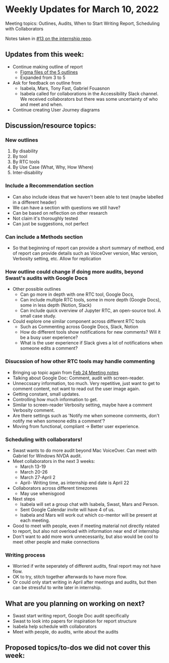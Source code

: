 # Weekly Updates for March 10, 2022
Meeting topics: Outlines, Audits, When to Start Writing Report, Scheduling with Collaborators

Notes taken in [#13 on the internship repo](https://github.com/isabela-pf/internship/issues/13).

## Updates from this week:
- Continue making outline of report
   - [Figma files of the 5 outlines](https://www.figma.com/file/FvWBXRoJzuBZmYfheD2cZS?embed_host=share&kind=&node-id=0%3A1&viewer=1)
   - Expanded from 3 to 5
- Ask for feedback on outline from
   - Isabela, Mars, Tony Fast, Gabriel Fouasnon
   - Isabela called for collaborations in the Accessibility Slack channel. We received collaborators but there was some uncertainty of who and meet and when.
- Continue creating User Journey diagrams

## Discussion/resource topics:
### New outlines
1. By disability
2. By tool
3. By RTC tools
4. By Use Case (What, Why, How Where)
5. Inter-disability

### Include a Recommendation section
- Can also include ideas that we haven't been able to test (maybe labelled in a different header)
- We can have a section with questions we still have?
- Can be based on reflection on other research
- Not claim it's thoroughly tested
- Can just be suggestions, not perfect

### Can include a Methods section
- So that beginning of report can provide a short summary of method, end of report can provide details such as VoiceOver version, Mac version, Verbosity setting, etc. Allow for replication

### How outline could change if doing more audits, beyond Swast's audits with Google Docs
- Other possible outlines
   - Can go more in depth with one RTC tool, Google Docs,
   - Can include multiple RTC tools, some in more depth (Google Docs), some in less depth (Notion, Slack)
   - Can include quick overview of Jupyter RTC, an open-source tool. A small case study.
- Could explore one similar component across different RTC tools
  - Such as Commenting across Google Docs, Slack, Notion
  - How do different tools show notifications for new comments? Will it be a busy user experience?
  - What is the user experience if Slack gives a lot of notifications when someone edits a comment?

### Disucssion of how other RTC tools may handle commenting
- Bringing up topic again from [Feb 24 Meeting notes](https://github.com/isabela-pf/internship/blob/main/weekly-updates/2022-02-24.md)
- Talking about Google Doc: Comment, audit with screen-reader.
- Unneccssary information, too much. Very repetitive, just want to get to comment content, not want to read out the user image again.
- Getting constant, small updates.
- Controlling how much information to get.
- Similar to screen-reader Verbosity setting, maybe have a comment Verbosity comment.
- Are there settings such as 'Notify me when someone comments, don't notify me when someone edits a comment'?
- Moving from functional, compliant -> Better user experience.

### Scheduling with collaborators!
- Swast wants to do more audit beyond Mac VoiceOver. Can meet with Gabriel for Windows NVDA audit.
- Meet collaborators in the next 3 weeks: 
   - March 13-19
   - March 20-26
   - March 27-April 2
   - April- Writing time, as internship end date is April 22
- Collaborators across different timezones
   - May use whenisgood
- Next steps
  - Isabela will set a group chat with Isabela, Swast, Mars and Person.
  - Sent Google Calendar invite will have 4 of us.
  - Isabela and Mars will work out which co-mentor will be present at each meeting.
- Good to meet with people, even if meeting material not directly related to report, but also not overload with information near end of internship
- Don't want to add more work unnecessarily, but also would be cool to meet other people and make connections

### Writing process
- Worried if write seperately of different audits, final report may not have flow.
- OK to try, stitch together afterwards to have more flow.
- Or could only start writing in April after meetings and audits, but then can be stressful to write later in internship.

## What are you planning on working on next?
- Swast start writing report, Google Doc audit specifically
- Swast to look into papers for inspiration for report structure
- Isabela help schedule with collaborators
- Meet with people, do audits, write about the audits

## Proposed topics/to-dos we did not cover this week:

